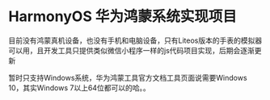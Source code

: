 # HarmonyOS 华为鸿蒙系统实现项目

目前没有鸿蒙真机设备，也没有手机和电脑设备，只有Liteos版本的手表的模拟器可以用，且开发工具只提供类似微信小程序一样的js代码项目实现，后期会逐渐更新

暂时只支持Windows系统，华为鸿蒙工具官方文档工具页面说需要Windows 10，其实Windows 7以上64位都可以的哈。。